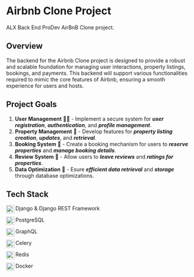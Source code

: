 # Airbnb Clone Project
ALX Back End ProDev AirBnB Clone project.

<h2>Overview</h2>

The backend for the Airbnb Clone project is designed to provide a robust and scalable foundation for managing user interactions, property listings, bookings, and payments. This backend will support various functionalities required to mimic the core features of Airbnb, ensuring a smooth experience for users and hosts.

<h2>Project Goals</h2>

  1. **User Management** 🧘‍♂️ - Implement a secure system for **_user registration_**, **_authentication_**, and **_profile management_**.
  2. **Property Management** 🏡 - Develop features for **_property listing creation_**, **_updates_**, and **_retrieval_**.
  3. **Booking System** 📖 - Create a booking mechanism for users to **_reserve properties_** and **_manage booking details_**.
  4. **Review System** 🧾 - Allow users to **_leave reviews_** and **_ratings for properties_**.
  5. **Data Optimization** 📂 - Esure **_efficient data retrieval_** and **_storage_** through database optimizations.

<h2>Tech Stack</h2>

<img align="left" width="22px" src="https://cdn.jsdelivr.net/npm/simple-icons@v3/icons/django.svg" /> Django & Django REST Framework

<img align="left" width="22px" src="https://cdn.jsdelivr.net/npm/simple-icons@v3/icons/postgresql.svg" /> PostgreSQL

<img align="left" width="22px" src="https://cdn.jsdelivr.net/npm/simple-icons@v3/icons/graphql.svg" /> GraphQL

<img align="left" width="22px" src="https://cdn.jsdelivr.net/npm/simple-icons@v3/icons/celery.svg" /> Celery

<img align="left" width="22px" src="https://cdn.jsdelivr.net/npm/simple-icons@v3/icons/redis.svg" /> Redis

<img align="left" width="22px" src="https://cdn.jsdelivr.net/npm/simple-icons@v3/icons/docker.svg" /> Docker
